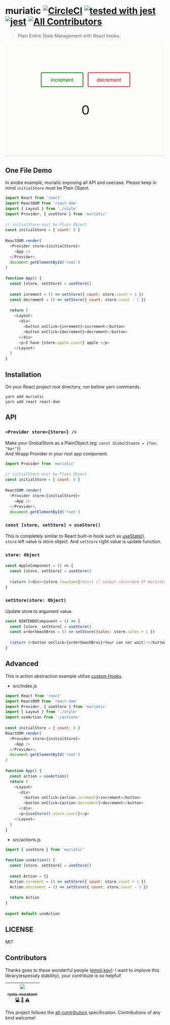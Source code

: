 # muriatic [![CircleCI](https://circleci.com/gh/ryota-murakami/muriatic.svg?style=svg)](https://circleci.com/gh/ryota-murakami/muriatic) [![tested with jest](https://img.shields.io/badge/tested_with-jest-99424f.svg)](https://github.com/facebook/jest) [![jest](https://jestjs.io/img/jest-badge.svg)](https://github.com/facebook/jest) [![All Contributors](https://img.shields.io/badge/all_contributors-1-orange.svg?style=flat-square)](#contributors)

> Plain Entire State Management with React hooks. 

[![](muriatic.gif)](https://muriatic.netlify.com/)

## One File Demo
In avobe example, muriatic exposing all API and usecase. Please keep in mind `initialStore` must be Plain Object.  

```js
import React from 'react'
import ReactDOM from 'react-dom'
import { Layout } from './style'
import Provider, { useStore } from 'muriatic'

// initialStore must be Plain Object
const initialStore = { count: 0 }

ReactDOM.render(
  <Provider store={initialStore}>
    <App />
  </Provider>,
  document.getElementById('root')
)

function App() {
  const [store, setStore] = useStore()

  const inrement = () => setStore({ count: store.count + 1 })
  const decrement = () => setStore({ count: store.count - 1 })

  return (
    <Layout>
      <div>
        <button onClick={inrement}>increment</button>
        <button onClick={decrement}>decrement</button>
      </div>
      <p>I have {store.apple.count} apple </p>
    </Layout>
  )
}
```

## Installation
On your React project root directory, run bellow yarn commands.

```
yarn add muriatic
yarn add react react-dom
```

## API
### `<Provider store={Store>} />`
Make your GrobalStore as a PlainObject.(eg: `const GlobalStaate = {foo: "bar"}`)  
And Wrapp Provider in your root app component.
```js
import Provider from 'muriatic'

// initialStore must be Plain Object
const initialStore = { count: 0 }

ReactDOM.render(
  <Provider store={initialStore}>
    <App />
  </Provider>,
  document.getElementById('root')
```

### `const [store, setStore] = useStore()`

This is completely similar to React built-in hook such as [useState()](https://reactjs.org/docs/hooks-overview.html#state-hook).  
`store` left value is store object.
And `setStore` right value is update function.

### `store: Object`

```js
const AppleComponent = () => {
  const [store, setStore] = useStore()
  
  rieturn (<div><{store.faavGame}/div>) // output <div><God Of War3/div> 
}
```

### `setStore(store: Object)`
Update store to argument value.

```js
const NINTENDOComponent = () => {
  const [store, setStore] = useStore()
  const orderSmashBros = () => setStore({sales: store.sales + 1 })
  
  rieturn (<button onClick={orderSmashBros}>Your can not wait!!</button>)
}
```

## Advanced
This is action abstraction example utilize [custom Hooks](https://reactjs.org/docs/hooks-custom.html).

- src/index.js
```js
import React from 'react'
import ReactDOM from 'react-dom'
import Provider, { useStore } from 'muriatic'
import { Layout } from './style'
import useAction from './actions'

const initialStore = { count: 0 }
ReactDOM.render(
  <Provider store={initialStore}>
    <App />
  </Provider>,
  document.getElementById('root')
)

function App() {
  const action = useAction()
  return (
    <Layout>
      <div>
        <button onClick={action.inrement}>increment</button>
        <button onClick={action.decrement}>decrement</button>
      </div>
      <p>{useStore().store.count}</p>
    </Layout>
  )
}
```

- src/actions.js
```js
import { useStore } from 'muriatic'

function useAction() {
  const [store, setStore] = useStore()

  const Action = {}
  Action.inrement = () => setStore({ count: store.count + 1 })
  Action.decrement = () => setStore({ count: store.count - 1 })

  return Action
}

export default useAction
```

## LICENSE
MIT

## Contributors

Thanks goes to these wonderful people ([emoji key](https://github.com/kentcdodds/all-contributors#emoji-key)):
I want to implove this library(espesialy stability), your contribute is so helpful!

<!-- ALL-CONTRIBUTORS-LIST:START - Do not remove or modify this section -->
<!-- prettier-ignore -->
| [<img src="https://avatars1.githubusercontent.com/u/5501268?s=400&u=7bf6b1580b95930980af2588ef0057f3e9ec1ff8&v=4" width="100px;"/><br /><sub><b>ryota-murakami</b></sub>](http://ryota-murakami.github.io/)<br />[💻](https://github.com/ryota-murakami/muriatic/ryota-murakami/muriatic/commits?author=ryota-murakami "Code") [📖](https://github.com/ryota-murakami/muriatic/ryota-murakami/muriatic/commits?author=ryota-murakami "Documentation") [⚠️](https://github.com/ryota-murakami/muriatic/ryota-murakami/muriatic/commits?author=ryota-murakami "Tests") |
| :---: |
<!-- ALL-CONTRIBUTORS-LIST:END -->

This project follows the [all-contributors](https://github.com/kentcdodds/all-contributors) specification. Contributions of any kind welcome!

